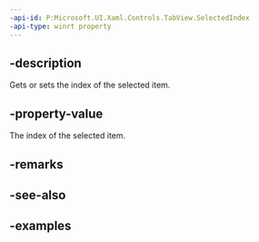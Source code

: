 ```yaml
---
-api-id: P:Microsoft.UI.Xaml.Controls.TabView.SelectedIndex
-api-type: winrt property
---
```


## -description

Gets or sets the index of the selected item.

## -property-value

The index of the selected item.

## -remarks

## -see-also

## -examples

